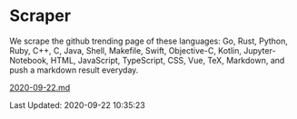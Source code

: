 # Scraper

We scrape the github trending page of these languages: Go, Rust, Python, Ruby, C++, C, Java, Shell, Makefile, Swift, Objective-C, Kotlin, Jupyter-Notebook, HTML, JavaScript, TypeScript, CSS, Vue, TeX, Markdown, and push a markdown result everyday.

[2020-09-22.md](https://github.com/yangwenmai/github-trending-backup/blob/master/2020-09-22.md)

Last Updated: 2020-09-22 10:35:23